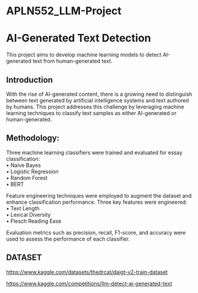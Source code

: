 # APLN552_LLM-Project

# AI-Generated Text Detection  

This project aims to develop machine learning models to detect AI-generated text from human-generated text.  

## Introduction  

With the rise of AI-generated content, there is a growing need to distinguish between text generated by artificial intelligence systems and text authored by humans. This project addresses this challenge by leveraging machine learning techniques to classify text samples as either AI-generated or human-generated.  

## Methodology:  

Three machine learning classifiers were trained and evaluated for essay classification:  
• Naïve Bayes  
• Logistic Regression  
• Random Forest  
• BERT  


Feature engineering techniques were employed to augment the dataset and enhance classification performance. Three key features were engineered:  
• Text Length  
• Lexical Diversity  
• Flesch Reading Ease  


Evaluation metrics such as precision, recall, F1-score, and accuracy were used to assess the performance of each classifier.  

## DATASET  

https://www.kaggle.com/datasets/thedrcat/daigt-v2-train-dataset  

https://www.kaggle.com/competitions/llm-detect-ai-generated-text  


